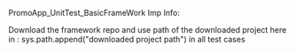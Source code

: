 PromoApp_UnitTest_BasicFrameWork
Imp Info:

Download the framework repo and use path of the downloaded project here in : sys.path.append("downloaded project path") in all test cases
